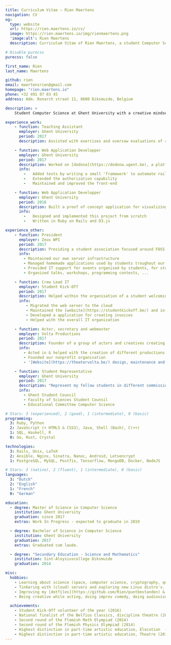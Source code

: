 ```yaml
---
title: Curriculum Vitae — Rien Maertens
navigation: CV
og:
  type: website
  url: https://rien.maertens.io/cv/
  image: https://rien.maertens.io/img/rienmaertens.png
  'image:alt': Rien Maertens
  description: Curriculum Vitae of Rien Maertens, a student Computer Science

# Disable purecss
purecss: false

first_name: Rien
last_name: Maertens

github: rien
email: maertensrien@gmail.com
homepage: "rien.maertens.io"
phone: +32 491 07 03 45
address: Adm. Ronarch straat 11, 8600 Diksmuide, Belgium

description: >
    Student Computer Science at Ghent University with a creative mindset and a calm personality. Interested in research, the Web, security, cryptography, quantum computing, Unix, and Open Source Software. Leisure activities: presiding a student society focussed on Computer Science, representing my fellow students in student councils, and enjoying being creative on stage.

experience_work:
    - function: Teaching Assistant
      employer: Ghent University
      period: 2017
      description: Assisted with exercises and oversaw evaluations of an introductory course to programming in Python. This course was given to the first bachelors chemistry, physics and biology.

    - function: Web Application Developper
      employer: Ghent University
      period: 2017
      description: Worked on [dodona](https://dodona.ugent.be), a platform for programming exercises written in Ruby on Rails which has already evaluated over one and a half million submissions.
      info:
        -   Added tests by writing a small 'framework' to automate rails' boilerplate-heavy tests.
        -   Extended the authorization capability
        -   Maintained and improved the front-end

    - function: Web Application Developper
      employer: Ghent University
      period: 2016
      description: Built a proof of concept application for visualizing an alternative representation for timelines.
      info:
        -   Designed and implemented this project from scratch
        -   Written in Ruby on Rails and D3.js

experience_other:
    - function: President
      employer: Zeus WPI
      period: 2017
      description: Presiding a student association focused around FOSS, GNU/Linux, learning new technologies and improving productivity.
      info:
        - Maintained our own server infrastructure
        - Managed homemade applications used by students troughout our University
        - Provided IT support for events organised by students, for students
        - Organized talks, workshops, programming contests, ...

    - function: Crew Lead IT
      employer: Student Kick-Off
      period: 2017
      description: Helped within the organisation of a student welcoming festival for over 30.000 students.
      info:
         - Migrated the web server to the cloud
         - Maintained the [website](https://studentkickoff.be/) and in-house applications
         - Developed a application for creating invoices
         - Helped with the overall IT organization

    - function: Actor, secretary and webmaster
      employer: Volta Productions
      period: 2017
      description: Founder of a group of actors and creatives creating theatre productions.
      info:
        - Acted in & helped with the creation of different productions
        - Founded our nonprofit organisation
        - '[Website](https://theatervolta.be/) design, maintenance and hosting'

    - function: Student Representative
      employer: Ghent University
      period: 2017
      description: "Represent my fellow students in different commissions and counsils:"
      info:
        - Ghent Student Council
        - Faculty of Sciences Student Counsil
        - Educational Committee Computer Science

# Stars: 3 (experienced), 2 (good), 1 (intermediate), 0 (basic)
programming:
  3: Ruby, Python
  2: JavaScript (+ HTML5 & CSS3), Java, Shell (Bash), C(++)
  1: SQL, Haskell, R
  0: Go, Rust, Crystal

technologies:
  3: Rails, Unix, LaTeX
  2: Ansible, Nginx, Sinatra, Nanoc, Android, Letsencrypt
  1: PostgreSQL, MySQL, Postfix, Tensorflow, MongoDB, Docker, NodeJS

# Stars: 3 (native), 2 (fluent), 1 (intermediate), 0 (basic)
languages:
  3: "Dutch"
  2: "English"
  1: "French"
  0: "German"

education:
  - degree: Master of Science in Computer Science
    institution: Ghent University
    graduation: since 2017
    extras: Work In Progress - expected to graduate in 2019

  - degree: Bachelor of Science in Computer Science
    institution: Ghent University
    graduation: 2017
    extras: Graduated cum laude.

  - degree: "Secundary Education - Science and Mathematics"
    institution: Sint-Aloysiuscollege Diksmuide
    graduation: 2014

misc:
  hobbies:
    - Learning about science (space, computer science, cryptography, quantum computing, ...)
    - Tinkering with (cloud) servers and exploring new Linux distro's.
    - Improving my [dotfiles](https://github.com/Rien/puntbestanden) & workflow on my laptop running [Void Linux](https://www.voidlinux.eu/).
    - Being creative while acting, doing improv comedy, doing audiovisual design ...

  achievements:
    - Student Kick-Off volunteer of the year (2016)
    - National finalist of the Belfius Classics, discipline theatre (2015)
    - Second round of the Flemish Math Olympiad (2014)
    - Second round of the Flemish Physics Olympiad (2014)
    - Highest distinction in part-time artistic education, Elocution  (2014)
    - Highest distinction in part-time artistic education, Theatre (2014)
---
```

